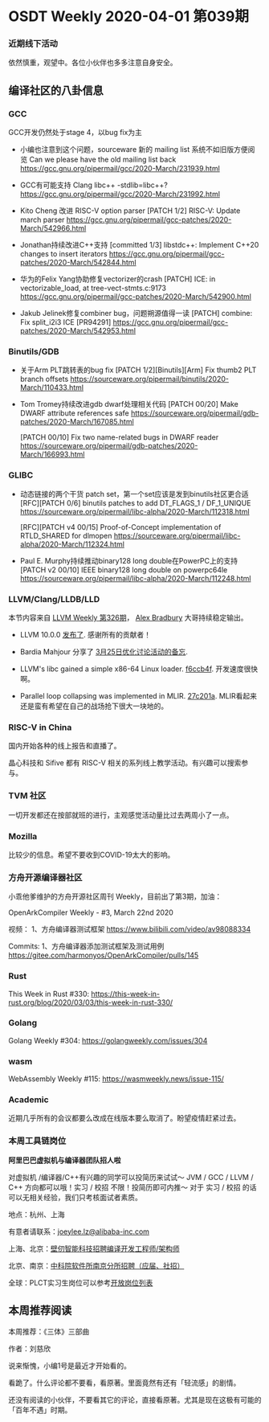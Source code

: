 # OSDT Weekly 2020-04-01 第039期

### 近期线下活动

依然慎重，观望中。各位小伙伴也多多注意自身安全。

## 编译社区的八卦信息

### GCC

GCC开发仍然处于stage 4，以bug fix为主

- 小编也注意到这个问题，sourceware 新的 mailing list 系统不如旧版方便阅览
  Can we please have the old mailing list back
  https://gcc.gnu.org/pipermail/gcc/2020-March/231939.html

- GCC有可能支持 Clang libc++
  -stdlib=libc++?
  https://gcc.gnu.org/pipermail/gcc/2020-March/231992.html

- Kito Cheng 改进 RISC-V option parser
  [PATCH 1/2] RISC-V: Update march parser
  https://gcc.gnu.org/pipermail/gcc-patches/2020-March/542966.html

- Jonathan持续改进C++支持
  [committed 1/3] libstdc++: Implement C++20 changes to insert iterators
  https://gcc.gnu.org/pipermail/gcc-patches/2020-March/542844.html

- 华为的Felix Yang协助修复vectorizer的crash
  [PATCH] ICE: in vectorizable_load, at tree-vect-stmts.c:9173
  https://gcc.gnu.org/pipermail/gcc-patches/2020-March/542900.html

- Jakub Jelinek修复combiner bug，问题朔源值得一读
  [PATCH] combine: Fix split_i2i3 ICE [PR94291]
  https://gcc.gnu.org/pipermail/gcc-patches/2020-March/542953.html


### Binutils/GDB

- 关于Arm PLT跳转表的bug fix
  [PATCH 1/2][Binutils][Arm] Fix thumb2 PLT branch offsets
  https://sourceware.org/pipermail/binutils/2020-March/110433.html

- Tom Tromey持续改进gdb dwarf处理相关代码
  [PATCH 00/20] Make DWARF attribute references safe
  https://sourceware.org/pipermail/gdb-patches/2020-March/167085.html

  [PATCH 00/10] Fix two name-related bugs in DWARF reader
  https://sourceware.org/pipermail/gdb-patches/2020-March/166993.html

### GLIBC

- 动态链接的两个干货 patch set，第一个set应该是发到binutils社区更合适
  [RFC][PATCH 0/6] binutils patches to add DT_FLAGS_1 / DF_1_UNIQUE
  https://sourceware.org/pipermail/libc-alpha/2020-March/112318.html

  [RFC][PATCH v4 00/15] Proof-of-Concept implementation of RTLD_SHARED for dlmopen
  https://sourceware.org/pipermail/libc-alpha/2020-March/112324.html

- Paul E. Murphy持续推动binary128 long double在PowerPC上的支持
  [PATCH v2 00/10] IEEE binary128 long double on powerpc64le
  https://sourceware.org/pipermail/libc-alpha/2020-March/112248.html


### LLVM/Clang/LLDB/LLD

本节内容来自 [LLVM Weekly 第326期](http://llvmweekly.org/issue/326)，
[Alex Bradbury](https://www.linkedin.com/in/alex-bradbury/) 大哥持续稳定输出。

- LLVM 10.0.0 [发布了](http://lists.llvm.org/pipermail/llvm-dev/2020-March/140233.html).
感谢所有的贡献者！

- Bardia Mahjour 分享了 [3月25日优化讨论活动的备忘](http://lists.llvm.org/pipermail/llvm-dev/2020-March/140283.html).

- LLVM's libc gained a simple x86-64 Linux loader.
[f6ccb4f](https://reviews.llvm.org/rGf6ccb4fef24).
开发速度很快啊。

- Parallel loop collapsing was implemented in MLIR.
[27c201a](https://reviews.llvm.org/rG27c201aa1d9).
MLIR看起来还是蛮有希望在自己的战场抢下很大一块地的。

### RISC-V in China

国内开始各种的线上报告和直播了。

晶心科技和 Sifive 都有 RISC-V 相关的系列线上教学活动。有兴趣可以搜索参与。

### TVM 社区

一切开发都还在按部就班的进行，主观感觉活动量比过去两周小了一点。

### Mozilla

比较少的信息。希望不要收到COVID-19太大的影响。

### 方舟开源编译器社区

小乖他爹维护的方舟开源社区周刊 Weekly，目前出了第3期，加油：

OpenArkCompiler Weekly - #3, March 22nd 2020

视频：
1、方舟编译器测试框架
https://www.bilibili.com/video/av98088334

Commits:
1、方舟编译器添加测试框架及测试用例
https://gitee.com/harmonyos/OpenArkCompiler/pulls/145

### Rust

This Week in Rust #330:
https://this-week-in-rust.org/blog/2020/03/03/this-week-in-rust-330/

### Golang

Golang Weekly #304:
https://golangweekly.com/issues/304

### wasm

WebAssembly Weekly #115:
https://wasmweekly.news/issue-115/

### Academic

近期几乎所有的会议都要么改成在线版本要么取消了。盼望疫情赶紧过去。

### 本周工具链岗位

**阿里巴巴虚拟机与编译器团队招人啦**

对虚拟机 /编译器/C++有兴趣的同学可以投简历来试试～ JVM / GCC / LLVM / C++ 方向都可以哦！实习 / 校招 不限！投简历即可内推～ 对于 实习 / 校招 的话可以无相关经验，我们只考核面试者素质。

地点：杭州、上海

有意者请联系：joeylee.lz@alibaba-inc.com


上海、北京：[壁仞智能科技招聘编译开发工程师/架构师](https://mp.weixin.qq.com/s/F6maenedYdtb9GZuKq0p0w)

北京、南京：[中科院软件所南京分所招聘（应届、社招）](https://mp.weixin.qq.com/s/wmKd6WppQ2baYqkNYHrTJg)

全球：PLCT实习生岗位可以参考[开放岗位列表](https://github.com/isrc-cas/PLCT-Weekly/blob/master/open-positions.md)

## 本周推荐阅读

本周推荐：《三体》三部曲

作者：刘慈欣

说来惭愧，小编1号是最近才开始看的。

看跪了。什么评论都不要看，看原著。里面竟然有还有「轻流感」的剧情。

还没有阅读的小伙伴，不要看其它的评论，直接看原著。尤其是现在这极有可能的「百年不遇」时期。
